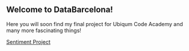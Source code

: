 ## Welcome to DataBarcelona!

Here you will soon find my final project for Ubiqum Code Academy and many more fascinating things! 





[Sentiment Project](sentiments.html)


